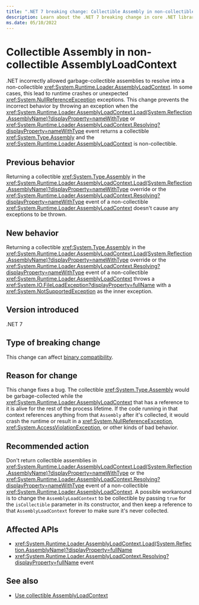 ```yaml
---
title: ".NET 7 breaking change: Collectible Assembly in non-collectible AssemblyLoadContext"
description: Learn about the .NET 7 breaking change in core .NET libraries where resolving a collectible Assembly in a non-collectible AssemblyLoadContext results in a FileLoadException.
ms.date: 05/10/2022
---
```

# Collectible Assembly in non-collectible AssemblyLoadContext

.NET incorrectly allowed garbage-collectible assemblies to resolve into a non-collectible <xref:System.Runtime.Loader.AssemblyLoadContext>. In some cases, this lead to runtime crashes or unexpected <xref:System.NullReferenceException> exceptions. This change prevents the incorrect behavior by throwing an exception when the <xref:System.Runtime.Loader.AssemblyLoadContext.Load(System.Reflection.AssemblyName)?displayProperty=nameWithType> or <xref:System.Runtime.Loader.AssemblyLoadContext.Resolving?displayProperty=nameWithType> event returns a collectible <xref:System.Type.Assembly> and the <xref:System.Runtime.Loader.AssemblyLoadContext> is non-collectible.

## Previous behavior

Returning a collectible <xref:System.Type.Assembly> in the <xref:System.Runtime.Loader.AssemblyLoadContext.Load(System.Reflection.AssemblyName)?displayProperty=nameWithType> override or the <xref:System.Runtime.Loader.AssemblyLoadContext.Resolving?displayProperty=nameWithType> event of a non-collectible <xref:System.Runtime.Loader.AssemblyLoadContext> doesn't cause any exceptions to be thrown.

## New behavior

Returning a collectible <xref:System.Type.Assembly> in the <xref:System.Runtime.Loader.AssemblyLoadContext.Load(System.Reflection.AssemblyName)?displayProperty=nameWithType> override or the <xref:System.Runtime.Loader.AssemblyLoadContext.Resolving?displayProperty=nameWithType> event of a non-collectible <xref:System.Runtime.Loader.AssemblyLoadContext> throws a <xref:System.IO.FileLoadException?displayProperty=fullName> with a <xref:System.NotSupportedException> as the inner exception.

## Version introduced

.NET 7

## Type of breaking change

This change can affect [binary compatibility](../../categories.md#binary-compatibility).

## Reason for change

This change fixes a bug. The collectible <xref:System.Type.Assembly> would be garbage-collected while the <xref:System.Runtime.Loader.AssemblyLoadContext> that has a reference to it is alive for the rest of the process lifetime. If the code running in that context references anything from that `Assembly` after it's collected, it would crash the runtime or result in a <xref:System.NullReferenceException>, <xref:System.AccessViolationException>, or other kinds of bad behavior.

## Recommended action

Don't return collectible assemblies in <xref:System.Runtime.Loader.AssemblyLoadContext.Load(System.Reflection.AssemblyName)?displayProperty=nameWithType> or the <xref:System.Runtime.Loader.AssemblyLoadContext.Resolving?displayProperty=nameWithType> event of a non-collectible <xref:System.Runtime.Loader.AssemblyLoadContext>. A possible workaround is to change the `AssemblyLoadContext` to be collectible by passing `true` for the `isCollectible` parameter in its constructor, and then keep a reference to that `AssemblyLoadContext` forever to make sure it's never collected.

## Affected APIs

- <xref:System.Runtime.Loader.AssemblyLoadContext.Load(System.Reflection.AssemblyName)?displayProperty=fullName>
- <xref:System.Runtime.Loader.AssemblyLoadContext.Resolving?displayProperty=fullName> event

## See also

- [Use collectible AssemblyLoadContext](../../../../standard/assembly/unloadability.md#use-collectible-assemblyloadcontext)
